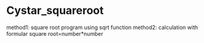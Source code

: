 # Cystar_squareroot
method1: square root program using sqrt function
method2: calculation with formular square root=number*number
